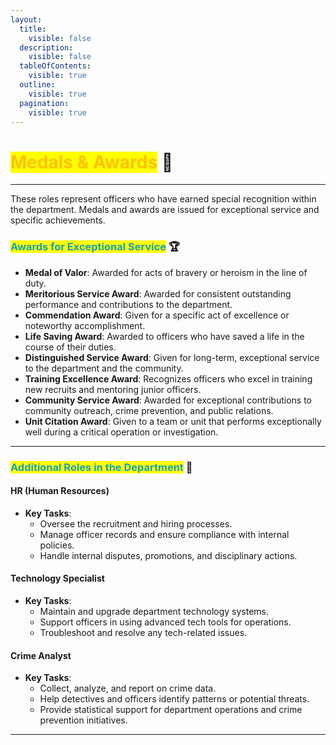 ```yaml
---
layout:
  title:
    visible: false
  description:
    visible: false
  tableOfContents:
    visible: true
  outline:
    visible: true
  pagination:
    visible: true
---
```


# <mark style="color:#ffc107;">Medals & Awards</mark> 🏅

***

These roles represent officers who have earned special recognition within the department. Medals and awards are issued for exceptional service and specific achievements.

### <mark style="color:#17a2b8;">**Awards for Exceptional Service**</mark> 🏆

* **Medal of Valor**: Awarded for acts of bravery or heroism in the line of duty.
* **Meritorious Service Award**: Awarded for consistent outstanding performance and contributions to the department.
* **Commendation Award**: Given for a specific act of excellence or noteworthy accomplishment.
* **Life Saving Award**: Awarded to officers who have saved a life in the course of their duties.
* **Distinguished Service Award**: Given for long-term, exceptional service to the department and the community.
* **Training Excellence Award**: Recognizes officers who excel in training new recruits and mentoring junior officers.
* **Community Service Award**: Awarded for exceptional contributions to community outreach, crime prevention, and public relations.
* **Unit Citation Award**: Given to a team or unit that performs exceptionally well during a critical operation or investigation.

***

### <mark style="color:#17a2b8;">**Additional Roles in the Department**</mark> 🏢

#### **HR (Human Resources)**

* **Key Tasks**:
  * Oversee the recruitment and hiring processes.
  * Manage officer records and ensure compliance with internal policies.
  * Handle internal disputes, promotions, and disciplinary actions.

#### **Technology Specialist**

* **Key Tasks**:
  * Maintain and upgrade department technology systems.
  * Support officers in using advanced tech tools for operations.
  * Troubleshoot and resolve any tech-related issues.

#### **Crime Analyst**

* **Key Tasks**:
  * Collect, analyze, and report on crime data.
  * Help detectives and officers identify patterns or potential threats.
  * Provide statistical support for department operations and crime prevention initiatives.

***
